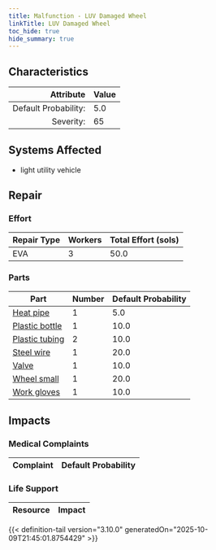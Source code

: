 ```yaml
---
title: Malfunction - LUV Damaged Wheel
linkTitle: LUV Damaged Wheel
toc_hide: true
hide_summary: true
---
```

<!-- This is generated by the MarsSim HelpGenertor, do not edit. -->

## Characteristics

| Attribute      | Value |
|--------:|:------|
|Default Probability:|5.0|
|Severity:|65|

## Systems Affected 
- light utility vehicle

## Repair

### Effort
|Repair Type|Workers|Total Effort (sols)|
|---|---|---|
|EVA|3|50.0|

### Parts
|Part|Number|Default Probability|
|---|---|---|
|[Heat pipe](/docs/definitions/part/heat-pipe)|1|5.0|
|[Plastic bottle](/docs/definitions/part/plastic-bottle)|1|10.0|
|[Plastic tubing](/docs/definitions/part/plastic-tubing)|2|10.0|
|[Steel wire](/docs/definitions/part/steel-wire)|1|20.0|
|[Valve](/docs/definitions/part/valve)|1|10.0|
|[Wheel small](/docs/definitions/part/wheel-small)|1|20.0|
|[Work gloves](/docs/definitions/part/work-gloves)|1|10.0|

## Impacts

### Medical Complaints
|Complaint|Default Probability|
|---|---|

### Life Support
|Resource|Impact|
|---|---|


{{< definition-tail version="3.10.0" generatedOn="2025-10-09T21:45:01.8754429" >}}


